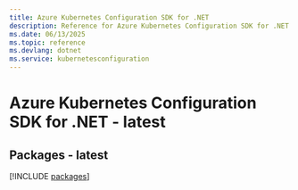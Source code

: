 ```yaml
---
title: Azure Kubernetes Configuration SDK for .NET
description: Reference for Azure Kubernetes Configuration SDK for .NET
ms.date: 06/13/2025
ms.topic: reference
ms.devlang: dotnet
ms.service: kubernetesconfiguration
---
```

# Azure Kubernetes Configuration SDK for .NET - latest
## Packages - latest
[!INCLUDE [packages](kubernetes-configuration-index.md)]